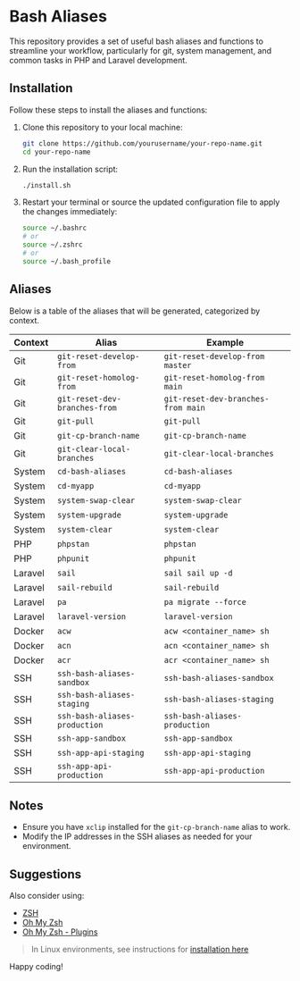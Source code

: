 # Bash Aliases

This repository provides a set of useful bash aliases and functions to streamline your workflow, particularly for git, system management, and common tasks in PHP and Laravel development.

## Installation

Follow these steps to install the aliases and functions:

1. Clone this repository to your local machine:
    ```bash
    git clone https://github.com/yourusername/your-repo-name.git
    cd your-repo-name
    ```

2. Run the installation script:
    ```bash
    ./install.sh
    ```

3. Restart your terminal or source the updated configuration file to apply the changes immediately:
    ```bash
    source ~/.bashrc
    # or
    source ~/.zshrc
    # or
    source ~/.bash_profile
    ```

## Aliases

Below is a table of the aliases that will be generated, categorized by context.

| Context  | Alias                          | Example                             |
|----------|--------------------------------|-------------------------------------|
| Git      | `git-reset-develop-from`       | `git-reset-develop-from master`     |
| Git      | `git-reset-homolog-from`       | `git-reset-homolog-from main`       |
| Git      | `git-reset-dev-branches-from`  | `git-reset-dev-branches-from main`  |
| Git      | `git-pull`                     | `git-pull`                          |
| Git      | `git-cp-branch-name`           | `git-cp-branch-name`                |
| Git      | `git-clear-local-branches`     | `git-clear-local-branches`          |
| System   | `cd-bash-aliases`              | `cd-bash-aliases`                   |
| System   | `cd-myapp`                     | `cd-myapp`                          |
| System   | `system-swap-clear`            | `system-swap-clear`                 |
| System   | `system-upgrade`               | `system-upgrade`                    |
| System   | `system-clear`                 | `system-clear`                      |
| PHP      | `phpstan`                      | `phpstan`                           |
| PHP      | `phpunit`                      | `phpunit`                           |
| Laravel  | `sail`                         | `sail sail up -d`                   |
| Laravel  | `sail-rebuild`                 | `sail-rebuild`                      |
| Laravel  | `pa`                           | `pa migrate --force`                |
| Laravel  | `laravel-version`              | `laravel-version`                   |
| Docker   | `acw`                          | `acw <container_name> sh`           |
| Docker   | `acn`                          | `acn <container_name> sh`           |
| Docker   | `acr`                          | `acr <container_name> sh`           |
| SSH      | `ssh-bash-aliases-sandbox`     | `ssh-bash-aliases-sandbox`          |
| SSH      | `ssh-bash-aliases-staging`     | `ssh-bash-aliases-staging`          |
| SSH      | `ssh-bash-aliases-production`  | `ssh-bash-aliases-production`       |
| SSH      | `ssh-app-sandbox`              | `ssh-app-sandbox`                   |
| SSH      | `ssh-app-api-staging`          | `ssh-app-api-staging`               |
| SSH      | `ssh-app-api-production`       | `ssh-app-api-production`            |


## Notes

- Ensure you have `xclip` installed for the `git-cp-branch-name` alias to work.
- Modify the IP addresses in the SSH aliases as needed for your environment.

## Suggestions

Also consider using:
- [ZSH](https://github.com/ohmyzsh/ohmyzsh/wiki/Installing-ZSH)
- [Oh My Zsh](https://github.com/ohmyzsh/ohmyzsh)
- [Oh My Zsh  - Plugins](https://github.com/ohmyzsh/ohmyzsh/wiki/Plugins)

> In Linux environments, see instructions for [installation here](https://github.com/jrfernandodasilva/debian-12?tab=readme-ov-file#13-zsh-and-oh-my-zsh)


Happy coding!